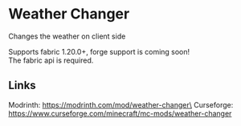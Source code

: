 # Weather Changer
Changes the weather on client side

Supports fabric 1.20.0+, forge support is coming soon!\
The fabric api is required.

## Links
Modrinth: https://modrinth.com/mod/weather-changer\
Curseforge: https://www.curseforge.com/minecraft/mc-mods/weather-changer <br>
